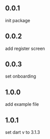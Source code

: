 ## 0.0.1
init package

## 0.0.2
add register screen

## 0.0.3
set onboarding

## 1.0.0
add example file 

## 1.0.1
set dart v to 3.1.3
